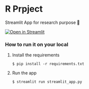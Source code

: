 # R Prpject 

Streamlit App for research purpose 🤖

[![Open in Streamlit](https://static.streamlit.io/badges/streamlit_badge_black_white.svg)](https://r-project.streamlit.app/)

### How to run it on your local

1. Install the requirements

   ```
   $ pip install -r requirements.txt
   ```

2. Run the app

   ```
   $ streamlit run streamlit_app.py
   ```
